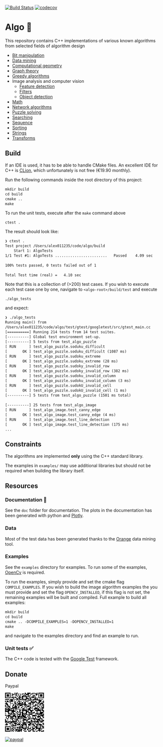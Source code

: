 [![Build Status](https://travis-ci.org/alex011235/algo.svg?branch=master)](https://travis-ci.org/alex011235/algo) [![codecov](https://codecov.io/gh/alex011235/algo/branch/master/graph/badge.svg)](https://codecov.io/gh/alex011235/algo)

Algo :rocket:
===============================
This repository contains C++ implementations of various known algorithms from selected fields of algorithm design

* [Bit manipulation](https://github.com/alex011235/algo/blob/master/doc/algo_bit.md)
* [Data mining](https://github.com/alex011235/algo/blob/master/doc/algo_data_mining.md)
* [Computational geometry](https://github.com/alex011235/algo/blob/master/doc/algo_geometry.md)
* [Graph theory](https://github.com/alex011235/algo/blob/master/doc/algo_graph.md)
* [Greedy algorithms](https://github.com/alex011235/algo/blob/master/doc/algo_greedy.md)
* Image analysis and computer vision
    * [Feature detection](https://github.com/alex011235/algo/blob/master/doc/algo_image_feature.md)
    * [Filters](https://github.com/alex011235/algo/blob/master/doc/algo_image_filter.md)
    * [Object detection](https://github.com/alex011235/algo/blob/master/doc/algo_image_object.md)
* [Math](https://github.com/alex011235/algo/blob/master/doc/algo_math.md)
* [Network algorithms](https://github.com/alex011235/algo/blob/master/doc/algo_network.md)
* [Puzzle solving](https://github.com/alex011235/algo/blob/master/doc/algo_puzzle.md)
* [Searching](https://github.com/alex011235/algo/blob/master/doc/algo_search.md)
* [Sequence](https://github.com/alex011235/algo/blob/master/doc/algo_sequence.md)
* [Sorting](https://github.com/alex011235/algo/blob/master/doc/algo_sort.md)
* [Strings](https://github.com/alex011235/algo/blob/master/doc/algo_string.md)
* [Transforms](https://github.com/alex011235/algo/blob/master/doc/algo_transform.md)

## Build
If an IDE is used, it has to be able to handle CMake files. An excellent IDE for C++ is [CLion](https://www.jetbrains.com/clion/), 
which unfortunately is not free (€19.90 monthly).

Run the following commands inside the root directory of this project:
```shell script
mkdir build
cd build
cmake ..
make
```

To run the unit tests, execute after the `make` command above
```shell script
ctest .
```

The result should look like:
```shell script
❯ ctest .
Test project /Users/alex011235/code/algo/build
    Start 1: AlgoTests
1/1 Test #1: AlgoTests ........................   Passed    4.09 sec

100% tests passed, 0 tests failed out of 1

Total Test time (real) =   4.10 sec
```
Note that this is a collection of (>200) test cases. If you wish to execute each test case one by
one, navigate to `<algo-root>/build/test` and execute

```shell script
./algo_tests
```
and expect:
```shell script
❯ ./algo_tests
Running main() from /Users/alex011235/code/algo/test/gtest/googletest/src/gtest_main.cc
[==========] Running 214 tests from 14 test suites.
[----------] Global test environment set-up.
[----------] 5 tests from test_algo_puzzle
[ RUN      ] test_algo_puzzle.soduku_difficult
[       OK ] test_algo_puzzle.soduku_difficult (1087 ms)
[ RUN      ] test_algo_puzzle.sudoku_extreme
[       OK ] test_algo_puzzle.sudoku_extreme (28 ms)
[ RUN      ] test_algo_puzzle.sudoky_invalid_row
[       OK ] test_algo_puzzle.sudoky_invalid_row (382 ms)
[ RUN      ] test_algo_puzzle.sudoku_invalid_column
[       OK ] test_algo_puzzle.sudoku_invalid_column (3 ms)
[ RUN      ] test_algo_puzzle.sudokU_invalid_cell
[       OK ] test_algo_puzzle.sudokU_invalid_cell (1 ms)
[----------] 5 tests from test_algo_puzzle (1501 ms total)

[----------] 25 tests from test_algo_image
[ RUN      ] test_algo_image.test_canny_edge
[       OK ] test_algo_image.test_canny_edge (4 ms)
[ RUN      ] test_algo_image.test_line_detection
[       OK ] test_algo_image.test_line_detection (175 ms)
...
```

## Constraints

The algorithms are implemented **only** using the C++ standard library.

The examples in `examples/` may use additional libraries but should not be required when building the library itself.

## Resources

### Documentation :paperclip:

See the `doc` folder for documentation. The plots in the documentation has been generated with python and [Plotly](https://plotly.com).

### Data
Most of the test data has been generated thanks to the [Orange](https://orange.biolab.si) data mining tool.

### Examples

See the `examples` directory for examples. To run some of the examples, [OpenCv](https://opencv.org) is required.

To run the examples, simply provide and set the cmake flag `COMPILE_EXAMPLES`. If you wish to build the image
algorithm examples the you must provide and set the flag `OPENCV_INSTALLED`, if this flag is not set, the 
remaining examples will be built and compiled. Full example to build all examples:
```shell script
mkdir build
cd build
cmake .. -DCOMPILE_EXAMPLES=1 -DOPENCV_INSTALLED=1
make
```
and navigate to the examples directory and find an example to run.

### Unit tests :white_check_mark:
The C++ code is tested with the [Google Test](https://github.com/google/googletest) framework. 

## Donate 

Paypal

![Paypal](doc/images/QR-kod.png)

[![paypal](https://www.paypalobjects.com/en_US/i/btn/btn_donate_SM.gif)](https://www.paypal.com/cgi-bin/webscr?cmd=_donations&business=st.alexander85%40gmail.com&item_name=A+small+donation+to+a+happy+coder&currency_code=USD&source=url)
